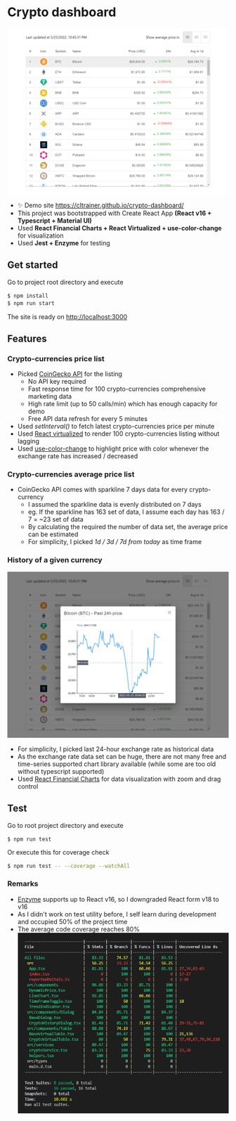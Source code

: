 # Crypto dashboard

![](screencap/dashboard.png)

* :sparkles: Demo site https://cltrainer.github.io/crypto-dashboard/
* This project was bootstrapped with Create React App **(React v16 + Typescript + Material UI)**
* Used **React Financial Charts + React Virtualized + use-color-change**  for visualization
* Used **Jest + Enzyme** for testing



## Get started

Go to project root directory and execute

```bash
$ npm install
$ npm run start
```

The site is ready on [http://localhost:3000](http://localhost:3000)




## Features

### Crypto-currencies price list

* Picked [CoinGecko API](https://www.coingecko.com/en/api)  for the listing 
  * No API key required
  * Fast response time for 100 crypto-currencies comprehensive marketing data
  * High rate limit (up to 50 calls/min) which has enough capacity for demo
  * Free API data refresh for every 5 minutes
* Used *setInterval()* to fetch latest crypto-currencies price per minute
* Used [React virtualized](https://github.com/bvaughn/react-virtualized) to render 100 crypto-currencies listing without lagging
* Used [use-color-change](https://github.com/JonnyBurger/use-color-change) to highlight price with color whenever the exchange rate has increased / decreased



### Crypto-currencies average price list

* CoinGecko API comes with sparkline 7 days data for every crypto-currency
  * I assumed the sparkline data is evenly distributed on 7 days
  * eg. If the sparkline has 163 set of data, I assume each day has 163 / 7 = ~23  set of data
  * By calculating the required the number of data set, the average price can be estimated
  * For simplicity, I picked *1d / 3d / 7d from today* as time frame



### History of a given currency

![](screencap/detail.png)

* For simplicity, I picked last 24-hour exchange rate as historical data
* As the exchange rate data set can be huge, there are not many free and time-series supported chart library available (while some are too old without typescript supported)
* Used [React Financial Charts](https://github.com/react-financial/react-financial-charts) for data visualization with zoom and drag control



## Test

Go to root project directory and execute

```
$ npm run test
```

Or execute this for coverage check

```bash
$ npm run test -- --coverage --watchAll
```



 ### Remarks

* [Enzyme](https://github.com/enzymejs/enzyme) supports up to React v16, so I downgraded React form v18 to v16
* As I didn't work on test utility before, I self learn during development and occupied 50% of the project  time
* The average code coverage reaches 80%  
  ![](screencap/coverage.png)
